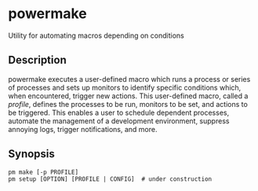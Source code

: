 # powermake
Utility for automating macros depending on conditions

## Description
powermake executes a user-defined macro which runs a process or series of processes and sets up monitors to identify specific conditions which, when encountered, trigger new actions. This user-defined macro, called a *profile*, defines the processes to be run, monitors to be set, and actions to be triggered. This enables a user to schedule dependent processes, automate the management of a development environment, suppress annoying logs, trigger notifications, and more.

## Synopsis
```shell
pm make [-p PROFILE]
pm setup [OPTION] [PROFILE | CONFIG]  # under construction
```
